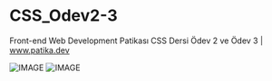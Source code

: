 # CSS_Odev2-3
Front-end Web Development Patikası CSS Dersi Ödev 2 ve Ödev 3 | www.patika.dev

![IMAGE](/img-ss/ss-favicon.png)
![IMAGE](/img-ss/ss-googleclone.jpeg)